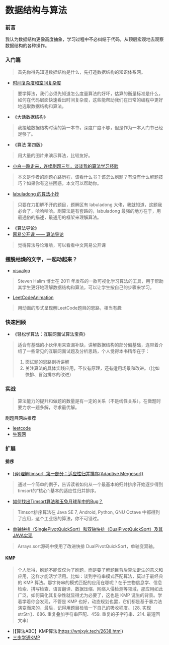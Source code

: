 # 数据结构与算法

### 前言

我认为数据结构更像高度抽象，学习过程中不必纠结于代码，从顶层宏观地去观察数据结构的各种操作。

### 入门篇
> 首先你得先知道数据结构是什么，先打造数据结构的知识体系网。

- [时间复杂度和空间复杂度](https://www.jianshu.com/p/bbcda16b2e90)
> 要学算法，我们必须先知道怎么度量算法的好坏，估算的衡量标准是什么，如何在代码层面快速看出时间复杂度，这些能帮助我们在日常的编程中更好地选取数据结构和算法。

- 《大话数据结构》
> 我接触数据结构时读的第一本书，深度广度不够，但是作为一本入门书已经足够了。

- 《算法 第四版》
> 用大量的图片来演示算法，比较友好。

- [小白一路走来，连续刷题三年，谈谈我的算法学习经验](https://www.cnblogs.com/kubidemanong/p/10996134.html)
> 本文是作者的刷题心路历程，该看什么书？该怎么刷题？有没有什么解题技巧？如果你有这些困惑，本文可以帮助你。

- [labuladong 的算法小抄](https://labuladong.gitbook.io/algo/)
> 只要在力扣解不开的题目，题解区有 labuladong 大佬，我就知道，这题我必会了，哈哈哈哈。刷算法是有套路的，labuladong 最强的地方在于，用最通俗的描述，最通用的框架来理解算法。

- 《算法导论》
- [网易公开课 —— 算法导论](http://open.163.com/newview/movie/courseintro?newurl=%2Fspecial%2Fopencourse%2Falgorithms.html)
> 觉得算法导论难啃，可以看看中文网易公开课

### 摆脱枯燥的文字，一起动起来？

- [visualgo](https://visualgo.net/zh)
> Steven Halim 博士在 2011 年发布的一款可视化学习算法的工具，用于帮助其学生更好地理解数据结构和算法，可以让学生按自己的步骤来学习。

- [LeetCodeAnimation](https://github.com/MisterBooo/LeetCodeAnimation)
> 用动画的形式呈现解LeetCode题目的思路，相当有趣

### 快速回顾

- 《轻松学算法：互联网面试算法宝典》
> 适合有基础的小伙伴用来查漏补缺，讲解数据结构的部分偏基础，连带着介绍了一些常见的互联网面试题及分析思路，个人觉得本书精华在于：
> 1. 面试题的思路剖析讲解
> 2. 关注算法的具体实践应用，不仅有原理，还有适用场景和改进。（比如快排、冒泡排序的改进）

### 实战
> 算法能力的提升和做题的数量是有一定的关系（不是线性关系）。在做题时要力求一题多解，寻求最优解。

刷题目网站推荐
- [leetcode](https://leetcode.com/)
- [牛客网](https://www.nowcoder.com/activity/oj)

### 扩展

#### 排序

- [[译]理解timsort, 第一部分：适应性归并排序(Adaptive Mergesort)](http://blog.kongfy.com/2012/10/%E8%AF%91%E7%90%86%E8%A7%A3timsort-%E7%AC%AC%E4%B8%80%E9%83%A8%E5%88%86%EF%BC%9A%E9%80%82%E5%BA%94%E6%80%A7%E5%BD%92%E5%B9%B6%E6%8E%92%E5%BA%8Fadaptive-mergesort/)
> 通过一个简单的例子，告诉读者如何从一个最基本的归并排序开始逐步得到 timsort的“核心”:基本的适应性归并排序。

- [如何找出Timsort算法和玉兔月球车中的Bug？](https://www.freebuf.com/vuls/62129.html)
> Timsort排序算法在 Java SE 7, Android, Python, GNU Octave 中都得到了应用，这个工业级的算法，你不可错过。

- [单轴快排（SinglePivotQuickSort）和双轴快排（DualPivotQuickSort）及其JAVA实现](https://blog.csdn.net/holmofy/article/details/71168530)
> Arrays.sort源码中使用了改进快排 DualPivotQuickSort，单轴变双轴。

#### KMP

> 个人觉得，刷题不能仅仅为了刷题，而是要了解题目背后算法诞生的意义和应用，这样才能活学活用。比如：谈到字符串模式匹配算法，莫过于最经典的 KMP 算法。那字符串的模式匹配的应用在哪呢？在于生物信息学、信息检索、拼写检查、语言翻译、数据压缩、网络入侵检测等领域，那应用如此广泛，如何简化其复杂性就显得尤为必要了，这也是 KMP 诞生的背景。学着学着你会发现，不管是 KMP 也好，动态规划也罢，它们都是基于暴力法演变而来的，最后，记得用题目检验一下自己的吸收程度。（28. 实现 strStr()、686. 重复叠加字符串匹配、459. 重复的子字符串、214. 最短回文串）

- [【算法ABC】KMP算法(https://wnjxyk.tech/2638.html)
- [三步学通KMP](https://blog.csdn.net/helloworldchina/article/details/104465772)
